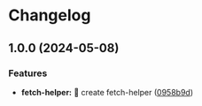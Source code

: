 # Changelog

## 1.0.0 (2024-05-08)


### Features

* **fetch-helper:** :tada: create fetch-helper ([0958b9d](https://github.com/TomKopp/utils/commit/0958b9ddfa0f7fe53fcdab756c5ec43fcaabbaf6))

